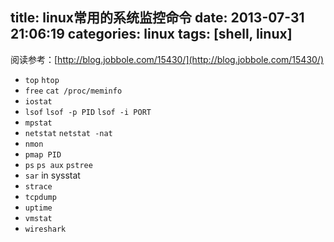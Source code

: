 title: linux常用的系统监控命令
date: 2013-07-31 21:06:19
categories: linux
tags: [shell, linux]
---

阅读参考：[http://blog.jobbole.com/15430/](http://blog.jobbole.com/15430/)

* ``top``  ``htop``
* ``free``  ``cat /proc/meminfo``
* ``iostat``
* ``lsof``  ``lsof -p PID``  ``lsof -i PORT``
* ``mpstat``
* ``netstat``  ``netstat -nat``
* ``nmon``
* ``pmap PID``
* ``ps``  ``ps aux``  ``pstree``
* ``sar`` in sysstat
* ``strace``
* ``tcpdump``
* ``uptime``
* ``vmstat``
* ``wireshark``
